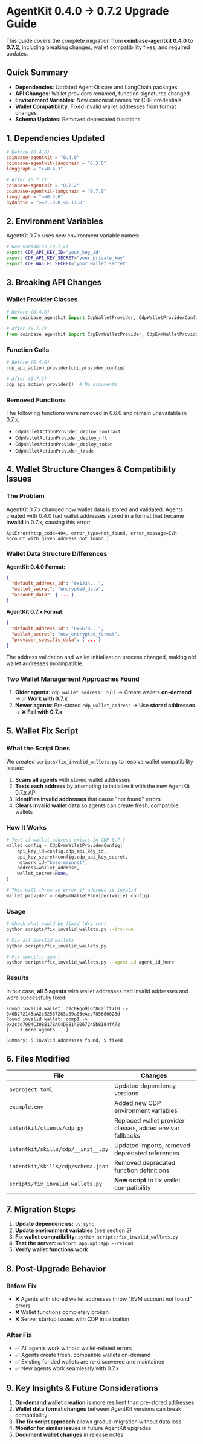 # AgentKit 0.4.0 → 0.7.2 Upgrade Guide

This guide covers the complete migration from **coinbase-agentkit 0.4.0** to **0.7.2**, including breaking changes, wallet compatibility fixes, and required updates.

## Quick Summary

- **Dependencies**: Updated AgentKit core and LangChain packages
- **API Changes**: Wallet providers renamed, function signatures changed
- **Environment Variables**: New canonical names for CDP credentials
- **Wallet Compatibility**: Fixed invalid wallet addresses from format changes
- **Schema Updates**: Removed deprecated functions

## 1. Dependencies Updated

```toml
# Before (0.4.0)
coinbase-agentkit = "0.4.0"
coinbase-agentkit-langchain = "0.3.0"
langgraph = ">=0.4.3"

# After (0.7.2)
coinbase-agentkit = "0.7.2"
coinbase-agentkit-langchain = "0.7.0"
langgraph = ">=0.3.0"
pydantic = ">=2.10.0,<2.11.0"
```

## 2. Environment Variables

AgentKit 0.7.x uses new environment variable names:

```bash
# New variables (0.7.x)
export CDP_API_KEY_ID="your_key_id"
export CDP_API_KEY_SECRET="your_private_key"
export CDP_WALLET_SECRET="your_wallet_secret"
```

## 3. Breaking API Changes

### Wallet Provider Classes
```python
# Before (0.4.0)
from coinbase_agentkit import CdpWalletProvider, CdpWalletProviderConfig

# After (0.7.2)
from coinbase_agentkit import CdpEvmWalletProvider, CdpEvmWalletProviderConfig
```

### Function Calls
```python
# Before (0.4.0)
cdp_api_action_provider(cdp_provider_config)

# After (0.7.2)
cdp_api_action_provider()  # No arguments
```

### Removed Functions
The following functions were removed in 0.6.0 and remain unavailable in 0.7.x:
- `CdpWalletActionProvider_deploy_contract`
- `CdpWalletActionProvider_deploy_nft`
- `CdpWalletActionProvider_deploy_token`
- `CdpWalletActionProvider_trade`

## 4. Wallet Structure Changes & Compatibility Issues

### The Problem

AgentKit 0.7.x changed how wallet data is stored and validated. Agents created with 0.4.0 had wallet addresses stored in a format that became **invalid** in 0.7.x, causing this error:

```
ApiError(http_code=404, error_type=not_found, error_message=EVM account with given address not found.)
```

### Wallet Data Structure Differences

**AgentKit 0.4.0 Format:**
```json
{
  "default_address_id": "0x1234...",
  "wallet_secret": "encrypted_data",
  "account_data": { ... }
}
```

**AgentKit 0.7.x Format:**
```json
{
  "default_address_id": "0x5678...",
  "wallet_secret": "new_encrypted_format",
  "provider_specific_data": { ... }
}
```

The address validation and wallet initialization process changed, making old wallet addresses incompatible.

### Two Wallet Management Approaches Found

1. **Older agents**: `cdp_wallet_address: null` → Create wallets **on-demand** → ✅ **Work with 0.7.x**
2. **Newer agents**: Pre-stored `cdp_wallet_address` → Use **stored addresses** → ❌ **Fail with 0.7.x**

## 5. Wallet Fix Script

### What the Script Does

We created `scripts/fix_invalid_wallets.py` to resolve wallet compatibility issues:

1. **Scans all agents** with stored wallet addresses
2. **Tests each address** by attempting to initialize it with the new AgentKit 0.7.x API
3. **Identifies invalid addresses** that cause "not found" errors
4. **Clears invalid wallet data** so agents can create fresh, compatible wallets

### How It Works

```python
# Test if wallet address exists in CDP 0.7.2
wallet_config = CdpEvmWalletProviderConfig(
    api_key_id=config.cdp_api_key_id,
    api_key_secret=config.cdp_api_key_secret,
    network_id="base-mainnet",
    address=wallet_address,
    wallet_secret=None,
)

# This will throw an error if address is invalid
wallet_provider = CdpEvmWalletProvider(wallet_config)
```

### Usage

```bash
# Check what would be fixed (dry run)
python scripts/fix_invalid_wallets.py --dry-run

# Fix all invalid wallets
python scripts/fix_invalid_wallets.py

# Fix specific agent
python scripts/fix_invalid_wallets.py --agent-id agent_id_here
```

### Results

In our case, **all 5 agents** with wallet addresses had invalid addresses and were successfully fixed:

```
Found invalid wallet: d1c0kqo9i6t8calft7l0 -> 0x0B272145aA2c52587263a09a03eAcc78568082Bd
Found invalid wallet: comp1 -> 0x2cce7994C30BB178AC4D98149067245b8104fA72
[... 3 more agents ...]

Summary: 5 invalid addresses found, 5 fixed
```

## 6. Files Modified

| File | Changes |
|------|---------|
| `pyproject.toml` | Updated dependency versions |
| `example.env` | Added new CDP environment variables |
| `intentkit/clients/cdp.py` | Replaced wallet provider classes, added env var fallbacks |
| `intentkit/skills/cdp/__init__.py` | Updated imports, removed deprecated references |
| `intentkit/skills/cdp/schema.json` | Removed deprecated function definitions |
| `scripts/fix_invalid_wallets.py` | **New script** to fix wallet compatibility |

## 7. Migration Steps

1. **Update dependencies:** `uv sync`
2. **Update environment variables** (see section 2)
3. **Fix wallet compatibility:** `python scripts/fix_invalid_wallets.py`
4. **Test the server:** `uvicorn app.api:app --reload`
5. **Verify wallet functions work**

## 8. Post-Upgrade Behavior

### Before Fix
- ❌ Agents with stored wallet addresses throw "EVM account not found" errors
- ❌ Wallet functions completely broken
- ❌ Server startup issues with CDP initialization

### After Fix
- ✅ All agents work without wallet-related errors
- ✅ Agents create fresh, compatible wallets on-demand
- ✅ Existing funded wallets are re-discovered and maintained
- ✅ New agents work seamlessly with 0.7.x

## 9. Key Insights & Future Considerations

1. **On-demand wallet creation** is more resilient than pre-stored addresses
2. **Wallet data format changes** between AgentKit versions can break compatibility
3. **The fix script approach** allows gradual migration without data loss
4. **Monitor for similar issues** in future AgentKit upgrades
5. **Document wallet changes** in release notes
